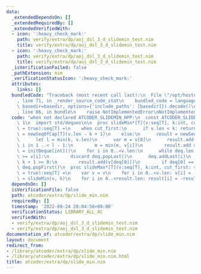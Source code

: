 ```yaml
---
data:
  _extendedDependsOn: []
  _extendedRequiredBy: []
  _extendedVerifiedWith:
  - icon: ':heavy_check_mark:'
    path: verify/extra/dp/aoj_dsl_3_d_slidemin_test.nim
    title: verify/extra/dp/aoj_dsl_3_d_slidemin_test.nim
  - icon: ':heavy_check_mark:'
    path: verify/extra/dp/aoj_dsl_3_d_slidemin_test.nim
    title: verify/extra/dp/aoj_dsl_3_d_slidemin_test.nim
  _isVerificationFailed: false
  _pathExtension: nim
  _verificationStatusIcon: ':heavy_check_mark:'
  attributes:
    links: []
  bundledCode: "Traceback (most recent call last):\n  File \"/opt/hostedtoolcache/Python/3.10.8/x64/lib/python3.10/site-packages/onlinejudge_verify/documentation/build.py\"\
    , line 71, in _render_source_code_stat\n    bundled_code = language.bundle(stat.path,\
    \ basedir=basedir, options={'include_paths': [basedir]}).decode()\n  File \"/opt/hostedtoolcache/Python/3.10.8/x64/lib/python3.10/site-packages/onlinejudge_verify/languages/nim.py\"\
    , line 86, in bundle\n    raise NotImplementedError\nNotImplementedError\n"
  code: "when not declared ATCODER_SLIDEMIN_HPP:\n  const ATCODER_SLIDEMIN_HPP* =\
    \ 1\n  import std/deques\n\n  proc slideMin*[T](v:seq[T], k:int, cut_first: static[bool]\
    \ = true):seq[T] =\n    when cut_first:\n      if v.len < k: return\n      result\
    \ = newSeqOfCap[T](v.len - k + 1)\n    else:\n      result = newSeqOfCap[T](v.len)\n\
    \      let l = min(k, v.len)\n      var m = v[0]\n      result.add m\n      for\
    \ i in 1 ..< l - 1:\n        m = min(m, v[i])\n        result.add m\n    var deq\
    \ = initDeque[int]()\n    for i in 0..<v.len:\n      while deq.len > 0 and v[deq[^1]]\
    \ >= v[i]:\n        discard deq.popLast()\n      deq.addLast(i)\n      if i -\
    \ k + 1 >= 0:\n        result.add(v[deq[0]])\n        if deq[0] == i - k + 1:\
    \ deq.popFirst()\n  proc slideMax*[T](v:seq[T], k:int, cut_first: static[bool]\
    \ = true):seq[T] =\n    var v = v\n    for i in 0..<v.len: v[i] = -v[i]\n    result\
    \ = slideMin(v, k)\n    for i in 0..<result.len: result[i] = -result[i]\n"
  dependsOn: []
  isVerificationFile: false
  path: atcoder/extra/dp/slide_min.nim
  requiredBy: []
  timestamp: '2022-09-24 20:04:56+09:00'
  verificationStatus: LIBRARY_ALL_AC
  verifiedWith:
  - verify/extra/dp/aoj_dsl_3_d_slidemin_test.nim
  - verify/extra/dp/aoj_dsl_3_d_slidemin_test.nim
documentation_of: atcoder/extra/dp/slide_min.nim
layout: document
redirect_from:
- /library/atcoder/extra/dp/slide_min.nim
- /library/atcoder/extra/dp/slide_min.nim.html
title: atcoder/extra/dp/slide_min.nim
---
```

